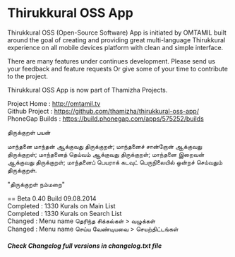 ﻿# Thirukkural OSS App

Thirukkural OSS (Open-Source Software) App is initiated by OMTAMIL built around the goal of creating and providing great multi-language Thirukkural experience on all mobile devices platform with clean and simple interface.

There are many features under continues development. Please send us your feedback and feature requests Or give some of your time to contribute to the project.

Thirukkural OSS App is now part of Thamizha Projects.

Project Home : http://omtamil.tv<br>
Github Project  : https://github.com/thamizha/thirukkural-oss-app/<br>
PhoneGap Builds : https://build.phonegap.com/apps/575252/builds

திருக்குறள் பயன்

மாந்தனை மாந்தன் ஆக்குவது திருக்குறள்;
மாந்தனைச் சான்றோன் ஆக்குவது திருக்குறள்;
மாந்தனைத் தெய்வம் ஆக்குவது திருக்குறள்;
மாந்தனை இறைவன் ஆக்குவது திருக்குறள்;
மாந்தனைப் பெயராக் கடவுட் பெருநிலையில் ஒன்றச் செய்வதும் திருக்குறள்.

"திருக்குறள் நம்மறை"

== Beta 0.40 Build 09.08.2014<br>
Completed : 1330 Kurals on Main List<br>
Completed : 1330 Kurals on Search List<br>
Changed : Menu name தெரிந்த சிக்கல்கள் > வழுக்கள்<br>
Changed : Menu name செய்ய வேண்டியவை > செயற்திட்டங்கள்

##### Check Changelog full versions in changelog.txt file
